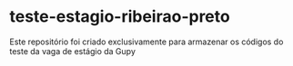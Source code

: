# teste-estagio-ribeirao-preto
Este repositório foi criado exclusivamente para armazenar os códigos do teste da vaga de estágio da Gupy
